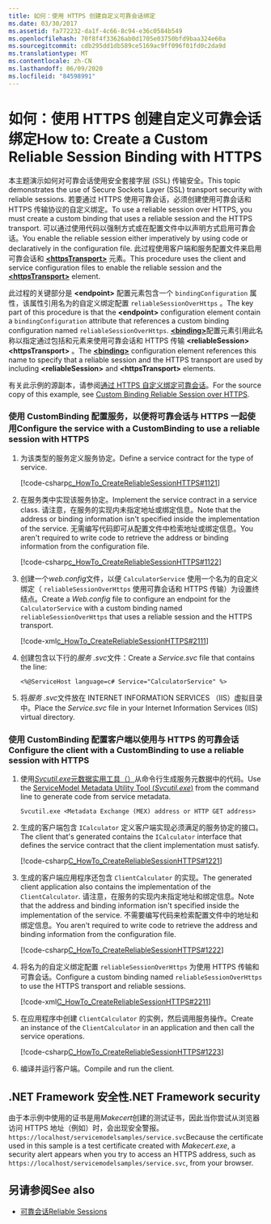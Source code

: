 ```yaml
---
title: 如何：使用 HTTPS 创建自定义可靠会话绑定
ms.date: 03/30/2017
ms.assetid: fa772232-da1f-4c66-8c94-e36c0584b549
ms.openlocfilehash: 70f8f4f33626ab0d1705e03750bfd9baa324e60a
ms.sourcegitcommit: cdb295dd1db589ce5169ac9ff096f01fd0c2da9d
ms.translationtype: MT
ms.contentlocale: zh-CN
ms.lasthandoff: 06/09/2020
ms.locfileid: "84598991"
---
```

# <a name="how-to-create-a-custom-reliable-session-binding-with-https"></a><span data-ttu-id="c5912-102">如何：使用 HTTPS 创建自定义可靠会话绑定</span><span class="sxs-lookup"><span data-stu-id="c5912-102">How to: Create a Custom Reliable Session Binding with HTTPS</span></span>

<span data-ttu-id="c5912-103">本主题演示如何对可靠会话使用安全套接字层 (SSL) 传输安全。</span><span class="sxs-lookup"><span data-stu-id="c5912-103">This topic demonstrates the use of Secure Sockets Layer (SSL) transport security with reliable sessions.</span></span> <span data-ttu-id="c5912-104">若要通过 HTTPS 使用可靠会话，必须创建使用可靠会话和 HTTPS 传输协议的自定义绑定。</span><span class="sxs-lookup"><span data-stu-id="c5912-104">To use a reliable session over HTTPS, you must create a custom binding that uses a reliable session and the HTTPS transport.</span></span> <span data-ttu-id="c5912-105">可以通过使用代码以强制方式或在配置文件中以声明方式启用可靠会话。</span><span class="sxs-lookup"><span data-stu-id="c5912-105">You enable the reliable session either imperatively by using code or declaratively in the configuration file.</span></span> <span data-ttu-id="c5912-106">此过程使用客户端和服务配置文件来启用可靠会话和 [**\<httpsTransport>**](../../configure-apps/file-schema/wcf/httpstransport.md) 元素。</span><span class="sxs-lookup"><span data-stu-id="c5912-106">This procedure uses the client and service configuration files to enable the reliable session and the [**\<httpsTransport>**](../../configure-apps/file-schema/wcf/httpstransport.md) element.</span></span>

<span data-ttu-id="c5912-107">此过程的关键部分是 **\<endpoint>** 配置元素包含一个 `bindingConfiguration` 属性，该属性引用名为的自定义绑定配置 `reliableSessionOverHttps` 。</span><span class="sxs-lookup"><span data-stu-id="c5912-107">The key part of this procedure is that the **\<endpoint>** configuration element contain a `bindingConfiguration` attribute that references a custom binding configuration named `reliableSessionOverHttps`.</span></span> <span data-ttu-id="c5912-108">[**\<binding>**](../../configure-apps/file-schema/wcf/bindings.md)配置元素引用此名称以指定通过包括和元素来使用可靠会话和 HTTPS 传输 **\<reliableSession>** **\<httpsTransport>** 。</span><span class="sxs-lookup"><span data-stu-id="c5912-108">The [**\<binding>**](../../configure-apps/file-schema/wcf/bindings.md) configuration element references this name to specify that a reliable session and the HTTPS transport are used by including **\<reliableSession>** and **\<httpsTransport>** elements.</span></span>

<span data-ttu-id="c5912-109">有关此示例的源副本，请参阅[通过 HTTPS 自定义绑定可靠会话](../samples/custom-binding-reliable-session-over-https.md)。</span><span class="sxs-lookup"><span data-stu-id="c5912-109">For the source copy of this example, see [Custom Binding Reliable Session over HTTPS](../samples/custom-binding-reliable-session-over-https.md).</span></span>

### <a name="configure-the-service-with-a-custombinding-to-use-a-reliable-session-with-https"></a><span data-ttu-id="c5912-110">使用 CustomBinding 配置服务，以便将可靠会话与 HTTPS 一起使用</span><span class="sxs-lookup"><span data-stu-id="c5912-110">Configure the service with a CustomBinding to use a reliable session with HTTPS</span></span>

1. <span data-ttu-id="c5912-111">为该类型的服务定义服务协定。</span><span class="sxs-lookup"><span data-stu-id="c5912-111">Define a service contract for the type of service.</span></span>

   [!code-csharp[c_HowTo_CreateReliableSessionHTTPS#1121](../../../../samples/snippets/csharp/VS_Snippets_CFX/c_howto_createreliablesessionhttps/cs/service.cs#1121)]

1. <span data-ttu-id="c5912-112">在服务类中实现该服务协定。</span><span class="sxs-lookup"><span data-stu-id="c5912-112">Implement the service contract in a service class.</span></span> <span data-ttu-id="c5912-113">请注意，在服务的实现内未指定地址或绑定信息。</span><span class="sxs-lookup"><span data-stu-id="c5912-113">Note that the address or binding information isn't specified inside the implementation of the service.</span></span> <span data-ttu-id="c5912-114">无需编写代码即可从配置文件中检索地址或绑定信息。</span><span class="sxs-lookup"><span data-stu-id="c5912-114">You aren't required to write code to retrieve the address or binding information from the configuration file.</span></span>

   [!code-csharp[c_HowTo_CreateReliableSessionHTTPS#1122](../../../../samples/snippets/csharp/VS_Snippets_CFX/c_howto_createreliablesessionhttps/cs/service.cs#1122)]

1. <span data-ttu-id="c5912-115">创建一个*web.config*文件，以便 `CalculatorService` 使用一个名为的自定义绑定（ `reliableSessionOverHttps` 使用可靠会话和 HTTPS 传输）为设置终结点。</span><span class="sxs-lookup"><span data-stu-id="c5912-115">Create a *Web.config* file to configure an endpoint for the `CalculatorService` with a custom binding named `reliableSessionOverHttps` that uses a reliable session and the HTTPS transport.</span></span>

   [!code-xml[c_HowTo_CreateReliableSessionHTTPS#2111](../../../../samples/snippets/csharp/VS_Snippets_CFX/c_howto_createreliablesessionhttps/common/web.config#2111)]

1. <span data-ttu-id="c5912-116">创建包含以下行的*服务 .svc*文件：</span><span class="sxs-lookup"><span data-stu-id="c5912-116">Create a *Service.svc* file that contains the line:</span></span>

   `<%@ServiceHost language=c# Service="CalculatorService" %>`

1. <span data-ttu-id="c5912-117">将*服务 .svc*文件放在 INTERNET INFORMATION SERVICES （IIS）虚拟目录中。</span><span class="sxs-lookup"><span data-stu-id="c5912-117">Place the *Service.svc* file in your Internet Information Services (IIS) virtual directory.</span></span>

### <a name="configure-the-client-with-a-custombinding-to-use-a-reliable-session-with-https"></a><span data-ttu-id="c5912-118">使用 CustomBinding 配置客户端以使用与 HTTPS 的可靠会话</span><span class="sxs-lookup"><span data-stu-id="c5912-118">Configure the client with a CustomBinding to use a reliable session with HTTPS</span></span>

1. <span data-ttu-id="c5912-119">使用[*Svcutil.exe*元数据实用工具（）](../servicemodel-metadata-utility-tool-svcutil-exe.md)从命令行生成服务元数据中的代码。</span><span class="sxs-lookup"><span data-stu-id="c5912-119">Use the [ServiceModel Metadata Utility Tool (*Svcutil.exe*)](../servicemodel-metadata-utility-tool-svcutil-exe.md) from the command line to generate code from service metadata.</span></span>

   ```console
   Svcutil.exe <Metadata Exchange (MEX) address or HTTP GET address>
   ```

1. <span data-ttu-id="c5912-120">生成的客户端包含 `ICalculator` 定义客户端实现必须满足的服务协定的接口。</span><span class="sxs-lookup"><span data-stu-id="c5912-120">The client that's generated contains the `ICalculator` interface that defines the service contract that the client implementation must satisfy.</span></span>

   [!code-csharp[C_HowTo_CreateReliableSessionHTTPS#1221](../../../../samples/snippets/csharp/VS_Snippets_CFX/c_howto_createreliablesessionhttps/cs/client.cs#1221)]

1. <span data-ttu-id="c5912-121">生成的客户端应用程序还包含 `ClientCalculator` 的实现。</span><span class="sxs-lookup"><span data-stu-id="c5912-121">The generated client application also contains the implementation of the `ClientCalculator`.</span></span> <span data-ttu-id="c5912-122">请注意，在服务的实现内未指定地址和绑定信息。</span><span class="sxs-lookup"><span data-stu-id="c5912-122">Note that the address and binding information isn't specified inside the implementation of the service.</span></span> <span data-ttu-id="c5912-123">不需要编写代码来检索配置文件中的地址和绑定信息。</span><span class="sxs-lookup"><span data-stu-id="c5912-123">You aren't required to write code to retrieve the address and binding information from the configuration file.</span></span>

   [!code-csharp[C_HowTo_CreateReliableSessionHTTPS#1222](../../../../samples/snippets/csharp/VS_Snippets_CFX/c_howto_createreliablesessionhttps/cs/client.cs#1222)]

1. <span data-ttu-id="c5912-124">将名为的自定义绑定配置 `reliableSessionOverHttps` 为使用 HTTPS 传输和可靠会话。</span><span class="sxs-lookup"><span data-stu-id="c5912-124">Configure a custom binding named `reliableSessionOverHttps` to use the HTTPS transport and reliable sessions.</span></span>

   [!code-xml[C_HowTo_CreateReliableSessionHTTPS#2211](../../../../samples/snippets/csharp/VS_Snippets_CFX/c_howto_createreliablesessionhttps/common/app.config#2211)]

1. <span data-ttu-id="c5912-125">在应用程序中创建 `ClientCalculator` 的实例，然后调用服务操作。</span><span class="sxs-lookup"><span data-stu-id="c5912-125">Create an instance of the `ClientCalculator` in an application and then call the service operations.</span></span>

   [!code-csharp[C_HowTo_CreateReliableSessionHTTPS#1223](../../../../samples/snippets/csharp/VS_Snippets_CFX/c_howto_createreliablesessionhttps/cs/client.cs#1223)]

1. <span data-ttu-id="c5912-126">编译并运行客户端。</span><span class="sxs-lookup"><span data-stu-id="c5912-126">Compile and run the client.</span></span>  

## <a name="net-framework-security"></a><span data-ttu-id="c5912-127">.NET Framework 安全性</span><span class="sxs-lookup"><span data-stu-id="c5912-127">.NET Framework security</span></span>

<span data-ttu-id="c5912-128">由于本示例中使用的证书是用*Makecert*创建的测试证书，因此当你尝试从浏览器访问 HTTPS 地址（例如）时，会出现安全警报。 `https://localhost/servicemodelsamples/service.svc`</span><span class="sxs-lookup"><span data-stu-id="c5912-128">Because the certificate used in this sample is a test certificate created with *Makecert.exe*, a security alert appears when you try to access an HTTPS address, such as `https://localhost/servicemodelsamples/service.svc`, from your browser.</span></span>

## <a name="see-also"></a><span data-ttu-id="c5912-129">另请参阅</span><span class="sxs-lookup"><span data-stu-id="c5912-129">See also</span></span>

- [<span data-ttu-id="c5912-130">可靠会话</span><span class="sxs-lookup"><span data-stu-id="c5912-130">Reliable Sessions</span></span>](reliable-sessions.md)
